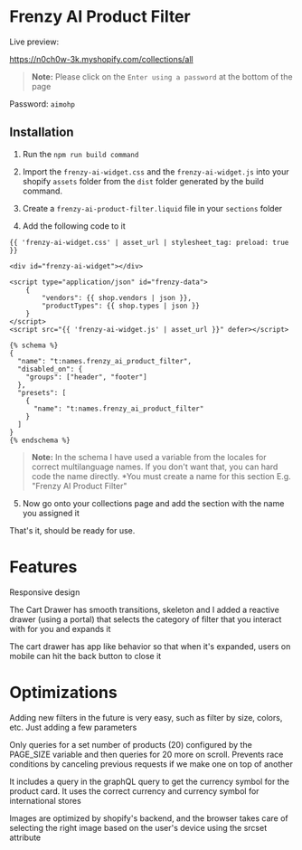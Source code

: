 # Frenzy AI Product Filter

Live preview:

https://n0ch0w-3k.myshopify.com/collections/all

> **Note:** Please click on the ```Enter using a password``` at the bottom of the page

Password: ```aimohp```

## Installation

1. Run the ```npm run build command```

2. Import the ```frenzy-ai-widget.css``` and the ```frenzy-ai-widget.js``` into your shopify ```assets``` folder from the ```dist``` folder generated by the build command.

3. Create a ```frenzy-ai-product-filter.liquid``` file in your ```sections``` folder

4. Add the following code to it

```
{{ 'frenzy-ai-widget.css' | asset_url | stylesheet_tag: preload: true }}

<div id="frenzy-ai-widget"></div>

<script type="application/json" id="frenzy-data">
    {
        "vendors": {{ shop.vendors | json }},
        "productTypes": {{ shop.types | json }}
    }
</script>
<script src="{{ 'frenzy-ai-widget.js' | asset_url }}" defer></script>

{% schema %}
{
  "name": "t:names.frenzy_ai_product_filter",
  "disabled_on": {
    "groups": ["header", "footer"]
  },
  "presets": [
    {
      "name": "t:names.frenzy_ai_product_filter"
    }
  ]
}
{% endschema %}
```

> **Note:** In the schema I have used a variable from the locales for correct multilanguage names. If you don't want that, you can hard code the name directly. *You must create a name for this section E.g. "Frenzy AI Product Filter"


5. Now go onto your collections page and add the section with the name you assigned it

That's it, should be ready for use.

# Features
Responsive design

The Cart Drawer has smooth transitions, skeleton and I added a reactive drawer (using a portal) that selects the category of filter that you interact with for you and expands it

The cart drawer has app like behavior so that when it's expanded, users on mobile can hit the back button to close it

# Optimizations
Adding new filters in the future is very easy, such as filter by size, colors, etc. Just adding a few parameters

Only queries for a set number of products (20) configured by the PAGE_SIZE variable and then queries for 20 more on scroll. Prevents race conditions by canceling previous requests if we make one on top of another

It includes a query in the graphQL query to get the currency symbol for the product card. It uses the correct currency and currency symbol for international stores

Images are optimized by shopify's backend, and the browser takes care of selecting the right image based on the user's device using the srcset attribute


